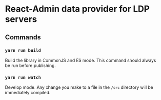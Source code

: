# React-Admin data provider for LDP servers

## Commands

### `yarn run build`

Build the library in CommonJS and ES mode.
This command should always be run before publishing.

### `yarn run watch`

Develop mode. Any change you make to a file in the `/src` directory will be immediately compiled.
